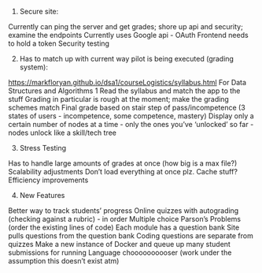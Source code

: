 1. Secure site:

Currently can ping the server and get grades; shore up api and security; examine the endpoints
Currently uses Google api - OAuth
Frontend needs to hold a token
Security testing

2. Has to match up with current way pilot is being executed (grading system):

https://markfloryan.github.io/dsa1/courseLogistics/syllabus.html
For Data Structures and Algorithms 1
Read the syllabus and match the app to the stuff
Grading in particular is rough at the moment; make the grading schemes match
Final grade based on stair step of pass/incompetence (3 states of users - incompetence, some competence, mastery)
Display only a certain number of nodes at a time - only the  ones you’ve ‘unlocked’ so far - nodes unlock like a skill/tech tree

3. Stress Testing

Has to handle large amounts of grades at once (how big is a max file?)
Scalability adjustments
Don’t load everything at once plz.
Cache stuff?
Efficiency improvements

4. New Features

Better way to track students’ progress
Online quizzes with autograding (checking against a rubric) - in order
Multiple choice
Parson’s Problems (order the existing lines of code)
Each module has a question bank
Site pulls questions from the question bank
Coding questions are separate from quizzes
Make a new instance of Docker and queue up many student submissions for running 
Language choooooooooser (work under the assumption this doesn’t exist atm)